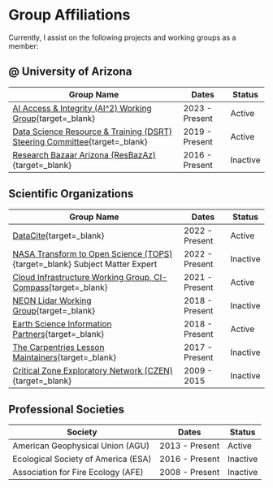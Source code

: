 # Group Affiliations

Currently, I assist on the following projects and working groups as a member:

## @ University of Arizona

| Group Name | Dates | Status |
|------------|-------|--------|
| [AI Access & Integrity (AI^2) Working Group](https://artificialintelligence.arizona.edu/about-us){target=_blank} | 2023 - Present | Active |
| [Data Science Resource & Training (DSRT) Steering Committee](https://datascience.arizona.edu/dsrt){target=_blank} | 2019 - Present | Active |
| [Research Bazaar Arizona (ResBazAz)](https://researchbazaar.arizona.edu/){target=_blank} | 2016 - Present | Inactive |

## Scientific Organizations

| Group Name | Dates | Status |
|------------|-------|--------|
| [DataCite](https://datacite.org/){target=_blank} | 2022 - Present | Active |
| [NASA Transform to Open Science (TOPS)](https://github.com/nasa/Transform-to-Open-Science){target=_blank} Subject Matter Expert | 2022 - Present | Inactive |
| [Cloud Infrastructure Working Group, CI-Compass](https://ci-compass.org/){target=_blank} | 2021 - Present | Active |
| [NEON Lidar Working Group](https://www.neonscience.org/about/advisory-groups/twgs/lidar-twg){target=_blank} | 2018 - Present | Inactive |
| [Earth Science Information Partners](https://www.esipfed.org/){target=_blank} | 2018 - Present | Active | 
| [The Carpentries Lesson Maintainers](https://carpentries.org){target=_blank} | 2017 - Present | Inactive |
| [Critical Zone Exploratory Network (CZEN)](https://www.czen.org/){target=_blank} | 2009 - 2015 | Inactive |

## Professional Societies

| Society | Dates | Status |
|---------|-------|--------|
| American Geophysical Union (AGU) | 2013 - Present | Active |
| Ecological Society of America (ESA) | 2016 - Present | Inactive |
| Association for Fire Ecology (AFE) | 2008 - Present | Inactive |
